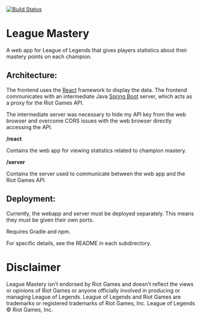 [![Build Status](https://travis-ci.com/PatrickUbelhor/LeagueMastery.svg?branch=master)](https://travis-ci.com/PatrickUbelhor/LeagueMastery)

# League Mastery
A web app for League of Legends that gives players statistics
about their mastery points on each champion.

## Architecture:

The frontend uses the [React](https://reactjs.org/) framework to display the data.
The frontend communicates with an intermediate Java [Spring Boot](https://spring.io/projects/spring-boot)
server, which acts as a proxy for the Riot Games API.

The intermediate server was necessary to hide my API key from the web
browser and overcome CORS issues with the web browser directly accessing the API.


**/react**

Contains the web app for viewing statistics related to champion mastery.

**/server**

Contains the server used to communicate between the web app and the Riot Games API.


## Deployment:

Currently, the webapp and server must be deployed separately.
This means they must be given their own ports.

Requires Gradle and npm.

For specific details, see the README in each subdirectory.

# Disclaimer
League Mastery isn’t endorsed by Riot Games and doesn’t reflect the views or opinions of Riot Games
or anyone officially involved in producing or managing League of Legends. League of Legends and Riot Games are
trademarks or registered trademarks of Riot Games, Inc. League of Legends © Riot Games, Inc.